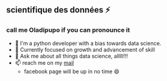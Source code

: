## scientifique des données ⚡

### call me Oladipupo if you can pronounce it

- 🔭 I'm a python developer with a bias towards data science. 
- 🌱 Currently focused on growth and advancement of skill
- 💬 Ask me about all things data science, alllll!!!
- 📫 reach me on my [mail](josepholadipupoibeun@gmail.com)
  * facebook page will be up in no time 😄

<!--
**josephdickson11/josephdickson11** is a ✨ _special_ ✨ repository because its `README.md` (this file) appears on your GitHub profile.

Here are some ideas to get you started:

- 🔭 I’m currently working on ...
- 🌱 I’m currently learning ...
- 👯 I’m looking to collaborate on ...
- 🤔 I’m looking for help with ...
- 💬 Ask me about ...
- 📫 How to reach me: ...
- 😄 Pronouns: ...
- ⚡ Fun fact: ...
- 👋
-->
